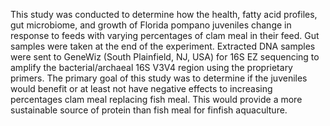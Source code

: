 This study was conducted to determine how the health, fatty acid profiles, gut microbiome, and growth of Florida pompano juveniles change in response to feeds with varying percentages of clam meal in their feed. Gut samples were taken at the end of the experiment. Extracted DNA samples were sent to GeneWiz (South Plainfield, NJ, USA) for 16S EZ sequencing to amplify the bacterial/archaeal 16S V3V4 region using the proprietary primers. The primary goal of this study was to determine if the juveniles would benefit or at least not have negative effects to increasing percentages clam meal replacing fish meal. This would provide a more sustainable source of protein than fish meal for finfish aquaculture.
